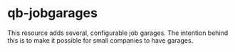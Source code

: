 # qb-jobgarages
This resource adds several, configurable job garages. The intention behind this is to make it possible for small companies to have garages.
